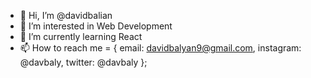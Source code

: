- 👋 Hi, I’m @davidbalian
- 👀 I’m interested in Web Development
- 🌱 I’m currently learning React
- 📫 How to reach me = {
  email: davidbalyan9@gmail.com,
  instagram: @davbaly,
  twitter: @davbaly
};

